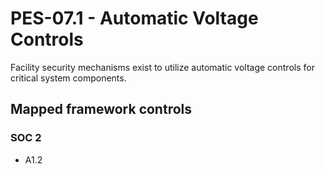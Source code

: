 # PES-07.1 - Automatic Voltage Controls
Facility security mechanisms exist to utilize automatic voltage controls for critical system components. 
## Mapped framework controls
### SOC 2
- A1.2